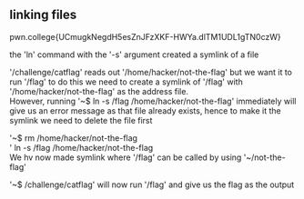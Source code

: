 ## linking files

pwn.college{UCmugkNegdH5esZnJFzXKF-HWYa.dlTM1UDL1gTN0czW}

the 'ln' command with the '-s' argument created a symlink of a file

'/challenge/catflag' reads out '/home/hacker/not-the-flag' but we want it to run '/flag' to do this we need to create a symlink of '/flag' with '/home/hacker/not-the-flag' as the address file.<br>
However, running '~$ ln -s /flag /home/hacker/not-the-flag' immediately will give us an error message as that file already exists, hence to make it the symlink we need to delete the file first

'~$ rm /home/hacker/not-the-flag<br>'
ln -s /flag /home/hacker/not-the-flag<br>
We hv now made symlink where '/flag' can be called by using '~/not-the-flag'

'~$ /challenge/catflag' will now run '/flag' and give us the flag as the output
